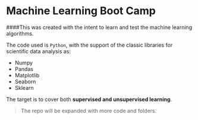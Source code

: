 Machine Learning Boot Camp
==============================

####This was created with the intent to learn and test the machine learning algorithms.

The code used is `Python`, with the support of the classic libraries for scientific data analysis as:

- Numpy
- Pandas
- Matplotlib
- Seaborn
- Sklearn

The target is to cover both **supervised and unsupervised learning**.

>The repo will be expanded with more code and folders.


